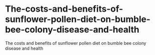 # The-costs-and-benefits-of-sunflower-pollen-diet-on-bumble-bee-colony-disease-and-health
The costs and benefits of sunflower pollen diet on bumble bee colony disease and health
